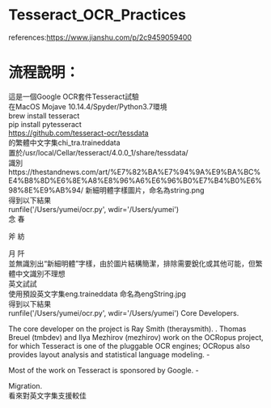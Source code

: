 # Tesseract_OCR_Practices
references:https://www.jianshu.com/p/2c9459059400  

# 流程說明：  
這是一個Google OCR套件Tesseract試驗  
在MacOS Mojave 10.14.4/Spyder/Python3.7環境  
brew install tesseract  
pip install pytesseract  
https://github.com/tesseract-ocr/tessdata  
的繁體中文字集chi_tra.traineddata  
置於/usr/local/Cellar/tesseract/4.0.0_1/share/tessdata/  
識別https://thestandnews.com/art/%E7%82%BA%E7%94%9A%E9%BA%BC%E4%B8%8D%E6%8E%A8%E8%96%A6%E6%96%B0%E7%B4%B0%E6%98%8E%E9%AB%94/ 
新細明體字樣圖片，命名為string.png  
得到以下結果  
runfile('/Users/yumei/ocr.py', wdir='/Users/yumei')  
念 春  

 

 

斧 紡  

 

月 阡  
並無識別出“新細明體”字樣，由於圖片結構簡潔，排除需要銳化或其他可能，但繁體中文識別不理想  
英文試試  
使用預設英文字集eng.traineddata	
命名為engString.jpg   
得到以下結果  
runfile('/Users/yumei/ocr.py', wdir='/Users/yumei')
Core Developers.

The core developer on the project is Ray Smith (theraysmith). .
Thomas Breuel (tmbdev) and Ilya Mezhirov (mezhirov) work on the
OCRopus project, for which Tesseract is one of the pluggable OCR
engines; OCRopus also provides layout analysis and statistical language
modeling. -

Most of the work on Tesseract is sponsored by Google. -

Migration.  
看來對英文字集支援較佳  
  
